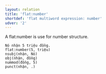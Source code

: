 ```yaml
---
layout: relation
title: 'flat:number'
shortdef: 'flat multiword expression: number'
udver: '2'
---
```


A flat:number is use for number structure.

~~~ sdparse
Nó nhận 5 triệu đồng.
flat:number(5, triệu)
nsubj(nhận, Nó)
obj(nhận, đồng)
nummod(đồng, 5)
punct(nhận, .)
~~~

<!-- Interlanguage links updated Po lis 14 15:35:27 CET 2022 -->
